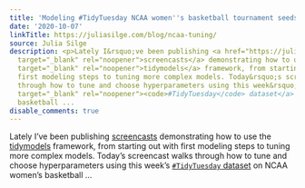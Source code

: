 ```yaml
---
title: 'Modeling #TidyTuesday NCAA women''s basketball tournament seeds'
date: '2020-10-07'
linkTitle: https://juliasilge.com/blog/ncaa-tuning/
source: Julia Silge
description: <p>Lately I&rsquo;ve been publishing <a href="https://juliasilge.com/category/tidymodels/"
  target="_blank" rel="noopener">screencasts</a> demonstrating how to use the <a href="https://www.tidymodels.org/"
  target="_blank" rel="noopener">tidymodels</a> framework, from starting out with
  first modeling steps to tuning more complex models. Today&rsquo;s screencast walks
  through how to tune and choose hyperparameters using this week&rsquo;s <a href="https://github.com/rfordatascience/tidytuesday"
  target="_blank" rel="noopener"><code>#TidyTuesday</code> dataset</a> on NCAA women&rsquo;s
  basketball ...
disable_comments: true
---
```

<p>Lately I&rsquo;ve been publishing <a href="https://juliasilge.com/category/tidymodels/" target="_blank" rel="noopener">screencasts</a> demonstrating how to use the <a href="https://www.tidymodels.org/" target="_blank" rel="noopener">tidymodels</a> framework, from starting out with first modeling steps to tuning more complex models. Today&rsquo;s screencast walks through how to tune and choose hyperparameters using this week&rsquo;s <a href="https://github.com/rfordatascience/tidytuesday" target="_blank" rel="noopener"><code>#TidyTuesday</code> dataset</a> on NCAA women&rsquo;s basketball ...